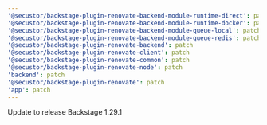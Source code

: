 ```yaml
---
'@secustor/backstage-plugin-renovate-backend-module-runtime-direct': patch
'@secustor/backstage-plugin-renovate-backend-module-runtime-docker': patch
'@secustor/backstage-plugin-renovate-backend-module-queue-local': patch
'@secustor/backstage-plugin-renovate-backend-module-queue-redis': patch
'@secustor/backstage-plugin-renovate-backend': patch
'@secustor/backstage-plugin-renovate-client': patch
'@secustor/backstage-plugin-renovate-common': patch
'@secustor/backstage-plugin-renovate-node': patch
'backend': patch
'@secustor/backstage-plugin-renovate': patch
'app': patch
---
```


Update to release Backstage 1.29.1
